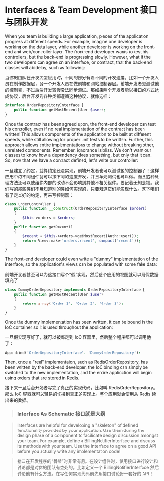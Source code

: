 
# Interfaces & Team Development 接口与团队开发

When you team is building a large application, pieces of the application progress at different speeds. For example, imagine one developer is working on the data layer, while another developer is working on the front-end and web/controller layer. The front-end developer wants to test his controllers, but the back-end is progressing slowly. However, what if the two developers can agree on an interface, or contract, that the back-end classes will abide by, such as following:

当你的团队在开发大型应用时，不同的部分有着不同的开发速度。比如一个开发人员在制作数据层，另一个开发人员在做前端和网站控制器层。前端开发者想测试他的控制器，不过后端开发较慢没法同步测试。那如果两个开发者能以接口的方式达成协议，后台开发的各种类都遵循这种协议，就像这样：

```php
interface OrderRepositoryInterface {
    public function getMostRecent(User $user);
}
```

Once the contract has been agreed upon, the front-end developer can test his controller, even if no real implementation of the contract has been written! This allows components of the application to be built at different speeds, while still allowing for proper unit tests to be written. Further, this approach allows entire implementations to change without breaking other, unrelated components. Remember, ignorance is bliss. We don't want our classes to know how a dependency does something, but only that it can. So, now that we have a contract defined, let's write our controller:

一旦建立了约定，就算约定还没实现，前端开发者也可以测试他的控制器了！这样应用中的不同组件就可以按不同的速度开发，并且单元测试也可以做。而且这种处理方法还可以使组件内部的改动不会影响到其他不相关组件。要记着无知是福。我们写的那些类们不用知道别的类如何实现的，只要知道它们能实现什么。这下咱们有了定义好的约定，再来写控制器：

```php
class OrderController {
    public function __construct(OrderRepositoryInterface $orders)
    {
        $this->orders = $orders;
    }
    public function getRecent()
    {
        $recent = $this->orders->getMostRecent(Auth::user());
        return View::make('orders.recent', compact('recent'));
    }
}
```

The front-end developer could even write a "dummy" implementation of the interface, so the application's views can be populated with some fake data:

前端开发者甚至可以为这接口写个“假”实现，然后这个应用的视图就可以用假数据填充了：

```php
class DummyOrderRepository implements OrderRepositoryInterface {
    public function getMostRecent(User $user)
    {
        return array('Order 1', 'Order 2', 'Order 3');
    }
}
```

Once the dummy implementation has been written, it can be bound in the IoC container so it is used throughout the application:

一旦假实现写好了，就可以被绑定到 IoC 容器里，然后整个程序都可以调用他了：

```php
App::bind('OrderRepositoryInterface', 'DummyOrderRepository');
```

Then, once a "real" implementaion, such as RedisOrderRepository, has been written by the back-end developer, the IoC binding can simply be switched to the new implementation, and the entire application will begin using orders that are stored in Redis.

接下来一旦后台开发者写完了真正的实现代码，比如叫 RedisOrderRepository。那么 IoC 容器就可以轻易的切换到真正的实现上。整个应用就会使用从 Redis 读出来的数据。

> ### Interface As Schematic 接口就是大纲

> Interfaces are helpful for developing a "skeleton" of defined functionality provided by your application. Use them during the design phase of a component to facilicate design discussion amongst your team. For example, define a BillingNotifierInterface and discuss its methods with your team. Use the interface to agree on a good API before you actually write any implementation code!

> 接口在开发程序的“骨架”时非常有用。在设计组件时，使用接口进行设计和讨论都是对你的团队有益处的。比如定义一个 BillingNotifierInterface 然后讨论他有什么方法。在写任何实现代码前先用接口讨论好一套好的 API！
